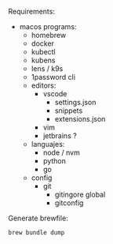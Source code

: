 Requirements:

- macos programs:
  - homebrew
  - docker
  - kubectl
  - kubens
  - lens / k9s
  - 1password cli
  - editors:
    - vscode
      - settings.json
      - snippets
      - extensions.json
    - vim
    - jetbrains ?
  - languajes:
    - node / nvm
    - python
    - go
  - config
    - git
      - gitingore global
      - gitconfig
  

Generate brewfile:

`brew bundle dump`